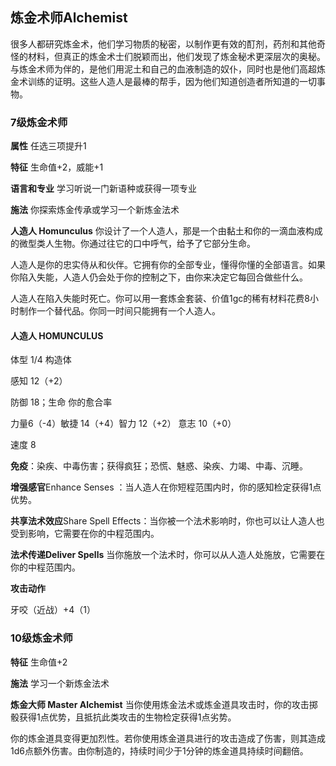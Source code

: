 ## 炼金术师Alchemist

很多人都研究炼金术，他们学习物质的秘密，以制作更有效的酊剂，药剂和其他奇怪的材料，但真正的炼金术士们脱颖而出，他们发现了炼金秘术更深层次的奥秘。与炼金术师为伴的，是他们用泥土和自己的血液制造的奴仆，同时也是他们高超炼金术训练的证明。这些人造人是最棒的帮手，因为他们知道创造者所知道的一切事物。

### 7级炼金术师

**属性** 任选三项提升1

**特征** 生命值+2，威能+1

**语言和专业** 学习听说一门新语种或获得一项专业

**施法** 你探索炼金传承或学习一个新炼金法术

**人造人 Homunculus**
你设计了一个人造人，那是一个由黏土和你的一滴血液构成的微型类人生物。你通过往它的口中呼气，给予了它部分生命。

人造人是你的忠实侍从和伙伴。它拥有你的全部专业，懂得你懂的全部语言。如果你陷入失能，人造人仍会处于你的控制之下，由你来决定它每回合做些什么。

人造人在陷入失能时死亡。你可以用一套炼金套装、价值1gc的稀有材料花费8小时制作一个替代品。你同一时间只能拥有一个人造人。

#### 人造人 HOMUNCULUS

体型 1/4 构造体

感知 12（+2）

防御 18；生命 你的愈合率

力量6（-4）敏捷 14（+4）智力 12（+2） 意志 10（+0）

速度 8

**免疫**：染疾、中毒伤害；获得疯狂；恐慌、魅惑、染疾、力竭、中毒、沉睡。

**增强感官**Enhance Senses
：当人造人在你短程范围内时，你的感知检定获得1点优势。

**共享法术效应**Share Spell
Effects：当你被一个法术影响时，你也可以让人造人也受到影响，它需要在你的中程范围内。

**法术传递Deliver Spells**
当你施放一个法术时，你可以从人造人处施放，它需要在你的中程范围内。

**攻击动作**

牙咬（近战）+4（1）

### 10级炼金术师

**特征** 生命值+2

**施法** 学习一个新炼金法术

**炼金大师 Master Alchemist**
当你使用炼金法术或炼金道具攻击时，你的攻击掷骰获得1点优势，且抵抗此类攻击的生物检定获得1点劣势。

你的炼金道具变得更加烈性。若你使用炼金道具进行的攻击造成了伤害，则其造成1d6点额外伤害。由你制造的，持续时间少于1分钟的炼金道具持续时间翻倍。
